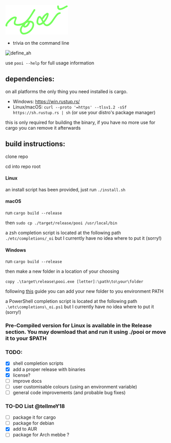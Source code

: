![](./pooi.png)
- trivia on the command line

![define_ah](https://user-images.githubusercontent.com/53883649/146692265-ec042204-7cbd-4918-89fa-10d47d1bf621.jpg)

use ```pooi --help``` for full usage information

## dependencies:

on all platforms the only thing you need installed is cargo.

+ Windows: https://win.rustup.rs/
+ Linux/macOS: ```curl --proto '=https' --tlsv1.2 -sSf https://sh.rustup.rs | sh``` (or use your distro's package manager)

this is only required for building the binary, if you have no more use for cargo you can remove it afterwards

## build instructions:

clone repo

cd into repo root

#### Linux
an install script has been provided, just run ```./install.sh```

#### macOS
run ```cargo build --release```

then ```sudo cp ./target/release/pooi /usr/local/bin```

a zsh completion script is located at the following path ```./etc/completions/_oi``` but I currently have no idea where to put it (sorry!)

#### Windows
run ```cargo build --release```

then make a new folder in a location of your choosing

```copy .\target\release\pooi.exe [letter]:\path\to\your\folder```

following [this](https://medium.com/@kevinmarkvi/how-to-add-executables-to-your-path-in-windows-5ffa4ce61a53) guide you can add your new folder to you environment PATH

a PowerShell completion script is located at the following path ```.\etc\completions\_oi.ps1``` but I currently have no idea where to put it (sorry!)

### Pre-Compiled version for Linux is available in the Release section. You may download that and run it using ./pooi or move it to your $PATH

### TODO:

- [x] shell completion scripts
- [x] add a proper release with binaries
- [x] license?
- [ ] improve docs
- [ ] user customisable colours (using an environment variable)
- [ ] general code improvements (and probable bug fixes)

### TO-DO List @tellmeY18
- [ ] package it for cargo
- [ ] package for debian
- [x] add to AUR
- [ ] package for Arch mebbe ?
